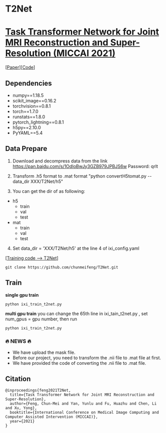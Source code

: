 # T2Net

# [Task Transformer Network for Joint MRI Reconstruction and Super-Resolution (MICCAI 2021)](https://arxiv.org/pdf/2106.06742.pdf)

[[Paper](https://link.springer.com/chapter/10.1007%2F978-3-030-87231-1_30)][[Code](https://github.com/chunmeifeng/T2Net)]

## Dependencies
* numpy==1.18.5
* scikit_image==0.16.2
* torchvision==0.8.1
* torch==1.7.0
* runstats==1.8.0
* pytorch_lightning==0.8.1
* h5py==2.10.0
* PyYAML==5.4

## Data Prepare

1. Download and decompress data from the link https://pan.baidu.com/s/1OdIoBwJy3GZB979JPBJS6w  Password: qrlt 

2. Transform .h5 format to .mat format
"python convertH5tomat.py --data_dir XXX/T2Net/h5"

3. You can get the dir of as following:

* h5
    - train
    - val
    - test
 * mat
    - train
    - val
    - test
    
4. Set data_dir = 'XXX/T2Net/h5' at the line 4 of ixi_config.yaml

[[Training code --> T2Net](https://github.com/chunmeifeng/T2Net)]

`git clone https://github.com/chunmeifeng/T2Net.git`

## Train

**single gpu train**
```bash
python ixi_train_t2net.py
```

**multi gpu train**
you can change the 65th line in ixi_tain_t2net.py , set num_gpus = gpu number, then run
```bash
python ixi_train_t2net.py
```

###  :fire: NEWS :fire:
* We have upload the mask file. 
* Before our project, you need to  transform the .nii file to .mat file at first.  
* We have provided the code of converting the .nii file to .mat file.

## Citation

```
@inproceedings{feng2021T2Net,
  title={Task Transformer Network for Joint MRI Reconstruction and Super-Resolution},
  author={Feng, Chun-Mei and Yan, Yunlu and Fu, Huazhu and Chen, Li and Xu, Yong},
  booktitle={International Conference on Medical Image Computing and Computer Assisted Intervention (MICCAI)},
  year={2021}
}
```

